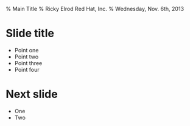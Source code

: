 % Main Title
% Ricky Elrod
  Red Hat, Inc.
% Wednesday, Nov. 6th, 2013

# Slide title

- Point one
- Point two
- Point three
- Point four

# Next slide

- One
- Two
